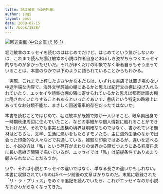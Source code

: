 ```yaml
---
title: 堀江敏幸『回送列車』
author: sugi
layout: post
date: 2008-07-15
url: /book/1828/
---
```

<a href="http://www.amazon.co.jp/exec/obidos/ASIN/412204989X/chezsugi-22/ref=nosim/" name="amazletlink" target="_blank"><img src="http://i0.wp.com/ecx.images-amazon.com/images/I/31RvCvtxbeL._SL160_.jpg?w=660" alt="回送電車 (中公文庫 ほ 16-1)" class="alignleft" data-recalc-dims="1" /></a>

堀江敏幸のエッセイを読むのははじめてだけど、はじめてという気がしないのは、これまで読んだ堀江敏幸の小説は作者自身とおぼしき姿がちらつくエッセイ的なものが多かったせいだ。それがぼくだけの印象でなく筆者自らもそう思っていることは、本書のなかで以下のように語られていることからもわかる。

「実際、これまで上梓したささやかな本たちは、いずれも書店では置き場のない中途半端な内容で、海外文学評論の棚にあるかと思えば紀行文の棚に投げ入れられていたり、エッセイや詩集の棚の隅に寄せられているかと思えば都市計画の棚に隠されていたりすることもあるといったぐあいで、書店という特定の路線上にあってなお分類不能な、まさしく回送電車的存在だったではないか」

本書を読むことではじめて、堀江敏幸が既婚で娘が一人いること、岐阜県出身で一時期秋津周辺に住んでいたこと、などの事細かな個人情報に触れることができたわけだが、それでも事実と虚構の境界は明確なものではなく、書かれている題材はどちらも、文学、生活に潤いをもたらすモノたち、主に海外生活のなかで出会った印象的な人々などで共通している。雑駁な印象ではあるが、違いを述べると、小説の方は「私」という存在がまわりの世界から際だつようにある程度丹念に長い息継ぎ間隔で描いているが、エッセイでは「私」は前提条件でありあまり顧みられないことだろうか。

いや、それは小説とエッセイの違いではなく、単なる長さの違いかもしれない。本書に収録されているのは5ページ前後の文章ばかりなのだ。末尾に収録された「リ・ラ・プリュス」をめぐる追記を読んでいたら、これがエッセイなのか小説なのかわからなくなってきた。

